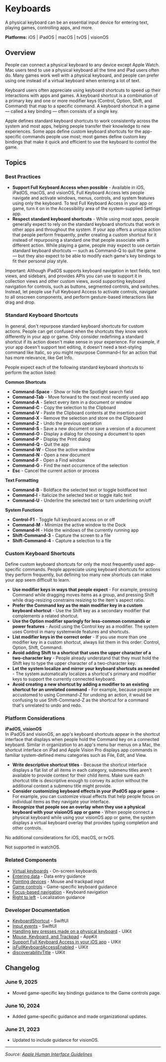 # Keyboards

A physical keyboard can be an essential input device for entering text, playing games, controlling apps, and more.

**Platforms:** iOS | iPadOS | macOS | tvOS | visionOS

## Overview

People can connect a physical keyboard to any device except Apple Watch. Mac users tend to use a physical keyboard all the time and iPad users often do. Many games work well with a physical keyboard, and people can prefer using one instead of a virtual keyboard when entering a lot of text.

Keyboard users often appreciate using keyboard shortcuts to speed up their interactions with apps and games. A keyboard shortcut is a combination of a primary key and one or more modifier keys (Control, Option, Shift, and Command) that map to a specific command. A keyboard shortcut in a game — called a key binding — often consists of a single key.

Apple defines standard keyboard shortcuts to work consistently across the system and most apps, helping people transfer their knowledge to new experiences. Some apps define custom keyboard shortcuts for the app-specific commands people use most; most games define custom key bindings that make it quick and efficient to use the keyboard to control the game.

## Topics

### Best Practices

- **Support Full Keyboard Access when possible** - Available in iOS, iPadOS, macOS, and visionOS, Full Keyboard Access lets people navigate and activate windows, menus, controls, and system features using only the keyboard. To test Full Keyboard Access in your app or game, turn it on in the Accessibility area of the system-supplied Settings app.
- **Respect standard keyboard shortcuts** - While using most apps, people generally expect to rely on the standard keyboard shortcuts that work in other apps and throughout the system. If your app offers a unique action that people perform frequently, prefer creating a custom shortcut for it instead of repurposing a standard one that people associate with a different action. While playing a game, people may expect to use certain standard keyboard shortcuts — such as Command–Q to quit the game — but they also expect to be able to modify each game's key bindings to fit their personal play style.

Important: Although iPadOS supports keyboard navigation in text fields, text views, and sidebars, and provides APIs you can use to support it in collection views and other custom views, avoid supporting keyboard navigation for controls, such as buttons, segmented controls, and switches. Instead, let people use Full Keyboard Access to activate controls, navigate to all onscreen components, and perform gesture-based interactions like drag and drop.

### Standard Keyboard Shortcuts

In general, don't repurpose standard keyboard shortcuts for custom actions. People can get confused when the shortcuts they know work differently in your app or game. Only consider redefining a standard shortcut if its action doesn't make sense in your experience. For example, if your app doesn't support text editing, it doesn't need a text-styling command like Italic, so you might repurpose Command–I for an action that has more relevance, like Get Info.

People expect each of the following standard keyboard shortcuts to perform the action listed:

**Common Shortcuts**
- **Command-Space** - Show or hide the Spotlight search field
- **Command-Tab** - Move forward to the next most recently used app
- **Command-A** - Select every item in a document or window
- **Command-C** - Copy the selection to the Clipboard
- **Command-V** - Paste the Clipboard contents at the insertion point
- **Command-X** - Remove the selection and store on the Clipboard
- **Command-Z** - Undo the previous operation
- **Command-S** - Save a new document or save a version of a document
- **Command-O** - Display a dialog for choosing a document to open
- **Command-P** - Display the Print dialog
- **Command-Q** - Quit the app
- **Command-W** - Close the active window
- **Command-N** - Open a new document
- **Command-F** - Open a Find window
- **Command-G** - Find the next occurrence of the selection
- **Esc** - Cancel the current action or process

**Text Formatting**
- **Command-B** - Boldface the selected text or toggle boldfaced text
- **Command-I** - Italicize the selected text or toggle italic text
- **Command-U** - Underline the selected text or turn underlining on/off

**System Functions**
- **Control-F1** - Toggle full keyboard access on or off
- **Command-M** - Minimize the active window to the Dock
- **Command-H** - Hide the windows of the currently running app
- **Shift-Command-3** - Capture the screen to a file
- **Shift-Command-4** - Capture a selection to a file

### Custom Keyboard Shortcuts

Define custom keyboard shortcuts for only the most frequently used app-specific commands. People appreciate using keyboard shortcuts for actions they perform frequently, but defining too many new shortcuts can make your app seem difficult to learn.

- **Use modifier keys in ways that people expect** - For example, pressing Command while dragging moves items as a group, and pressing Shift while drag-resizing constrains resizing to the item's aspect ratio.
- **Prefer the Command key as the main modifier key in a custom keyboard shortcut** - Use the Shift key as a secondary modifier that complements a related shortcut.
- **Use the Option modifier sparingly for less-common commands or power features** - Avoid using the Control key as a modifier. The system uses Control in many systemwide features and shortcuts.
- **List modifier keys in the correct order** - If you use more than one modifier key in a custom shortcut, always list them in this order: Control, Option, Shift, Command.
- **Avoid adding Shift to a shortcut that uses the upper character of a two-character key** - People already understand that they must hold the Shift key to type the upper character of a two-character key.
- **Let the system localize and mirror your keyboard shortcuts as needed** - The system automatically localizes a shortcut's primary and modifier keys to support the currently connected keyboard.
- **Avoid creating a new shortcut by adding a modifier to an existing shortcut for an unrelated command** - For example, because people are accustomed to using Command-Z for undoing an action, it would be confusing to use Shift-Command-Z as the shortcut for a command that's unrelated to undo and redo.

### Platform Considerations

**iPadOS, visionOS**  
In iPadOS and visionOS, an app's keyboard shortcuts appear in the shortcut interface that displays when people hold the Command key on a connected keyboard. Similar in organization to an app's menu bar menus on a Mac, the shortcut interface on iPad and Apple Vision Pro displays app commands in familiar system-defined menu categories such as File, Edit, and View.

- **Write descriptive shortcut titles** - Because the shortcut interface displays a flat list of all items in each category, submenu titles aren't available to provide context for their child items. Make sure each shortcut title is descriptive enough to convey its action without the additional context a submenu title might provide.
- **Consider customizing keyboard effects in your iPadOS app or game** - For example, you can customize visual effects that help people focus on individual items as they navigate your interface.
- **Recognize that people see an overlay when they use a physical keyboard with your visionOS app or game** - When people connect a physical keyboard while using your visionOS app or game, the system displays a virtual keyboard overlay that provides typing completion and other controls.

No additional considerations for iOS, macOS, or tvOS.

Not supported in watchOS.

### Related Components

- [Virtual keyboards](https://developer.apple.com/design/human-interface-guidelines/virtual-keyboards) - On-screen keyboards
- [Entering data](https://developer.apple.com/design/human-interface-guidelines/entering-data) - Data entry guidance
- [Pointing devices](https://developer.apple.com/design/human-interface-guidelines/pointing-devices) - Mouse and trackpad input
- [Game controls](https://developer.apple.com/design/human-interface-guidelines/game-controls) - Game-specific keyboard guidance
- [Focus-based navigation](https://developer.apple.com/design/human-interface-guidelines/focus-and-selection) - Keyboard navigation
- [Right to left](https://developer.apple.com/design/human-interface-guidelines/right-to-left) - Localization guidance

### Developer Documentation

- [KeyboardShortcut](https://developer.apple.com/documentation/swiftui/keyboardshortcut) - SwiftUI
- [Input events](https://developer.apple.com/documentation/swiftui/input-events) - SwiftUI
- [Handling key presses made on a physical keyboard](https://developer.apple.com/documentation/uikit/keyboards_and_input/handling_key_presses_made_on_a_physical_keyboard) - UIKit
- [Mouse, Keyboard, and Trackpad](https://developer.apple.com/documentation/appkit/mouse_keyboard_and_trackpad) - AppKit
- [Support Full Keyboard Access in your iOS app](https://developer.apple.com/documentation/uikit/focus-based_navigation/supporting_full_keyboard_access_in_your_ios_app) - UIKit
- [isFullKeyboardAccessEnabled](https://developer.apple.com/documentation/uikit/uiaccessibility/1615143-isfullkeyboardaccessenabled) - UIKit
- [discoverabilityTitle](https://developer.apple.com/documentation/uikit/uikeycommand/1621097-discoverabilitytitle) - UIKit

## Changelog

### June 9, 2025
- Moved game-specific key bindings guidance to the Game controls page.

### June 10, 2024
- Added game-specific guidance and made organizational updates.

### June 21, 2023
- Updated to include guidance for visionOS.

---

*Source: [Apple Human Interface Guidelines](https://developer.apple.com/design/human-interface-guidelines/keyboards)*
